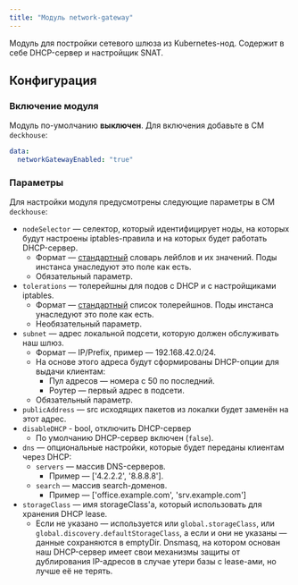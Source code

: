 ```yaml
---
title: "Модуль network-gateway"
---
```


Модуль для постройки сетевого шлюза из Kubernetes-нод. Содержит в себе DHCP-сервер и настройщик SNAT.

Конфигурация
------------

### Включение модуля

Модуль по-умолчанию **выключен**. Для включения добавьте в CM `deckhouse`:

```yaml
data:
  networkGatewayEnabled: "true"
```

### Параметры

Для настройки модуля предусмотрены следующие параметры в CM `deckhouse`:

* `nodeSelector` — селектор, который идентифицирует ноды, на которых будут настроены iptables-правила и на которых будет работать DHCP-сервер.
    * Формат — [стандартный](https://kubernetes.io/docs/concepts/configuration/assign-pod-node/#nodeselector) словарь лейблов и их значений. Поды инстанса унаследуют это поле как есть.
    * Обязательный параметр.
* `tolerations` — толерейшны для подов c DHCP и с настройщиками iptables.
    * Формат — [стандартный](https://kubernetes.io/docs/concepts/configuration/taint-and-toleration/) список толерейшнов. Поды инстанса унаследуют это поле как есть.
    * Необязательный параметр.
* `subnet` — адрес локальной подсети, которую должен обслуживать наш шлюз.
    * Формат — IP/Prefix, пример — 192.168.42.0/24.
    * На основе этого адреса будут сформированы DHCP-опции для выдачи клиентам:
        * Пул адресов — номера с 50 по последний.
        * Роутер — первый адрес в подсети.
    * Обязательный параметр.
* `publicAddress` — src исходящих пакетов из локалки будет заменён на этот адрес.
* `disableDHCP` - bool, отключить DHCP-сервер
    * По умолчанию DHCP-сервер включен (`false`). 
* `dns` — опциональные настройки, которые будет переданы клиентам через DHCP:
    * `servers` — массив DNS-серверов.
        * Пример — ['4.2.2.2', '8.8.8.8'].
    * `search` — массив search-доменов.
        * Пример — ['office.example.com', 'srv.example.com']
* `storageClass` — имя storageClass'а, который использовать для хранения DHCP lease.
    * Если не указано — используется или `global.storageClass`, или `global.discovery.defaultStorageClass`, а если и они не указаны — данные сохраняются в emptyDir. Dnsmasq, на котором основан наш DHCP-сервер имеет свои механизмы защиты от дублирования IP-адресов в случае утери базы с lease-ами, но лучше её не терять.
